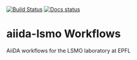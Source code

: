 [![Build Status](https://travis-ci.org/yakutovicha/aiida-lsmo.svg?branch=develop)](https://travis-ci.org/yakutovicha/aiida-lsmo)
[![Docs status](https://readthedocs.org/projects/aiida-lsmo/badge)](http://aiida-lsmo.readthedocs.io/)

# aiida-lsmo Workflows

AiiDA workflows for the LSMO laboratory at EPFL
